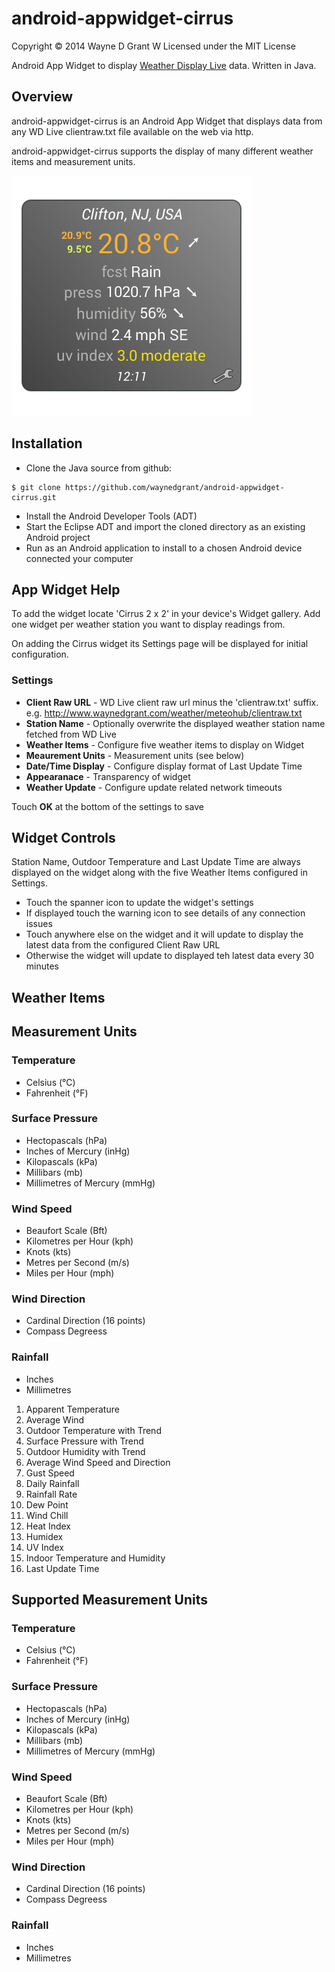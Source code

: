 # android-appwidget-cirrus

Copyright © 2014 Wayne D Grant
W
Licensed under the MIT License

Android App Widget to display [Weather Display Live](http://www.weather-display.com/wdlive.php) data. Written in Java.

## Overview

android-appwidget-cirrus is an Android App Widget that displays data from any WD Live clientraw.txt file available on the web via http.

android-appwidget-cirrus supports the display of many different weather items and measurement units.

![alt tag](res/drawable-nodpi/preview.png)

## Installation

* Clone the Java source from github:

```
$ git clone https://github.com/waynedgrant/android-appwidget-cirrus.git
```

* Install the Android Developer Tools (ADT)
* Start the Eclipse ADT and import the cloned directory as an existing Android project
* Run as an Android application to install to a chosen Android device connected your computer

## App Widget Help

To add the widget locate 'Cirrus 2 x 2' in your device's Widget gallery. Add one widget per weather station you want to display readings from.

On adding the Cirrus widget its Settings page will be displayed for initial configuration.

### Settings

* **Client Raw URL** - WD Live client raw url minus the 'clientraw.txt' suffix. e.g. http://www.waynedgrant.com/weather/meteohub/clientraw.txt
* **Station Name** - Optionally overwrite the displayed weather station name fetched from WD Live
* **Weather Items** - Configure five weather items to display on Widget
* **Meaurement Units** - Measurement units (see below)
* **Date/Time Display** - Configure display format of Last Update Time
* **Appearanace** - Transparency of widget
* **Weather Update** - Configure update related network timeouts

Touch **OK** at the bottom of the settings to save

## Widget Controls

Station Name, Outdoor Temperature and Last Update Time are always displayed on the widget along with the five Weather Items configured in Settings.

* Touch the spanner icon to update the widget's settings
* If displayed touch the warning icon to see details of any connection issues
* Touch anywhere else on the widget and it will update to display the latest data from the configured Client Raw URL
* Otherwise the widget will update to displayed teh latest data every 30 minutes

## Weather Items

## Measurement Units

### Temperature

* Celsius (°C)
* Fahrenheit (°F)

### Surface Pressure

* Hectopascals (hPa)
* Inches of Mercury (inHg)
* Kilopascals (kPa)
* Millibars (mb)
* Millimetres of Mercury (mmHg)

### Wind Speed

* Beaufort Scale (Bft)
* Kilometres per Hour (kph)
* Knots (kts)
* Metres per Second (m/s)
* Miles per Hour (mph)

### Wind Direction

* Cardinal Direction (16 points)
* Compass Degreess

### Rainfall

* Inches
* Millimetres

1. Apparent Temperature
2. Average Wind
3. Outdoor Temperature with Trend
4. Surface Pressure with Trend
5. Outdoor Humidity with Trend
6. Average Wind Speed and Direction
7. Gust Speed
8. Daily Rainfall
9. Rainfall Rate
10. Dew Point
11. Wind Chill
12. Heat Index
13. Humidex
14. UV Index
15. Indoor Temperature and Humidity
16. Last Update Time

## Supported Measurement Units

### Temperature

* Celsius (°C)
* Fahrenheit (°F)

### Surface Pressure

* Hectopascals (hPa)
* Inches of Mercury (inHg)
* Kilopascals (kPa)
* Millibars (mb)
* Millimetres of Mercury (mmHg)

### Wind Speed

* Beaufort Scale (Bft)
* Kilometres per Hour (kph)
* Knots (kts)
* Metres per Second (m/s)
* Miles per Hour (mph)

### Wind Direction

* Cardinal Direction (16 points)
* Compass Degreess

### Rainfall

* Inches
* Millimetres

